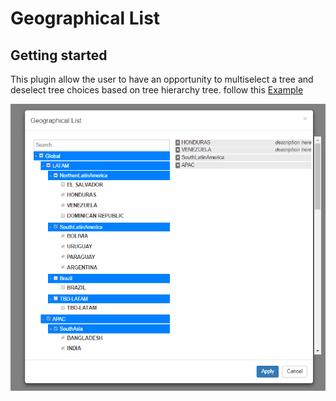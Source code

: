 # Geographical List

## Getting started

This plugin allow the user to have an opportunity to multiselect a tree and deselect tree choices based on tree hierarchy tree. follow this [Example](https://utopian-mitten.surge.sh)

![alt text](screen1.png)
